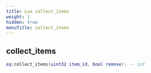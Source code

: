 ```yaml
---
title: Lua collect_items
weight: 1
hidden: true
menuTitle: collect_items
---
```

## collect_items
```lua
eq:collect_items(uint32 item_id, bool remove); -- int
```